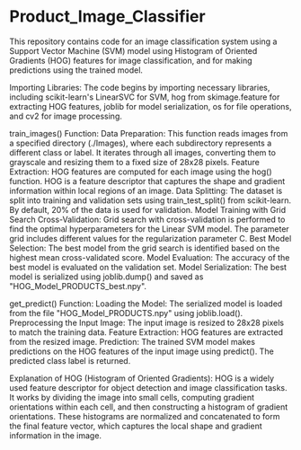 # Product_Image_Classifier
This repository contains code for an image classification system using a Support Vector Machine (SVM) model using Histogram of Oriented Gradients (HOG) features for image classification, and for making predictions using the trained model.

Importing Libraries: The code begins by importing necessary libraries, including scikit-learn's LinearSVC for SVM, hog from skimage.feature for extracting HOG features, joblib for model serialization, os for file operations, and cv2 for image processing.

train_images() Function:
Data Preparation: This function reads images from a specified directory (./Images), where each subdirectory represents a different class or label. It iterates through all images, converting them to grayscale and resizing them to a fixed size of 28x28 pixels.
Feature Extraction: HOG features are computed for each image using the hog() function. HOG is a feature descriptor that captures the shape and gradient information within local regions of an image.
Data Splitting: The dataset is split into training and validation sets using train_test_split() from scikit-learn. By default, 20% of the data is used for validation.
Model Training with Grid Search Cross-Validation: Grid search with cross-validation is performed to find the optimal hyperparameters for the Linear SVM model. The parameter grid includes different values for the regularization parameter C.
Best Model Selection: The best model from the grid search is identified based on the highest mean cross-validated score.
Model Evaluation: The accuracy of the best model is evaluated on the validation set.
Model Serialization: The best model is serialized using joblib.dump() and saved as "HOG_Model_PRODUCTS_best.npy".

get_predict() Function:
Loading the Model: The serialized model is loaded from the file "HOG_Model_PRODUCTS.npy" using joblib.load().
Preprocessing the Input Image: The input image is resized to 28x28 pixels to match the training data.
Feature Extraction: HOG features are extracted from the resized image.
Prediction: The trained SVM model makes predictions on the HOG features of the input image using predict(). The predicted class label is returned.

Explanation of HOG (Histogram of Oriented Gradients):
HOG is a widely used feature descriptor for object detection and image classification tasks.
It works by dividing the image into small cells, computing gradient orientations within each cell, and then constructing a histogram of gradient orientations.
These histograms are normalized and concatenated to form the final feature vector, which captures the local shape and gradient information in the image.
